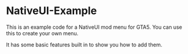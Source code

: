 # NativeUI-Example
This is an example code for a NativeUI mod menu for GTA5. You can use this to create your own menu.

It has some basic features built in to show you how to add them.
